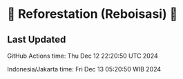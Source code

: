 
# 🌳 Reforestation (Reboisasi) 🌲

## Last Updated

GitHub Actions time: Thu Dec 12 22:20:50 UTC 2024

Indonesia/Jakarta time: Fri Dec 13 05:20:50 WIB 2024
